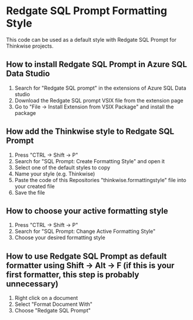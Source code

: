 # Redgate SQL Prompt Formatting Style
This code can be used as a default style with Redgate SQL Prompt for Thinkwise projects.

## How to install Redgate SQL Prompt in Azure SQL Data Studio
1. Search for "Redgate SQL prompt" in the extensions of Azure SQL Data studio
2. Download the Redgate SQL prompt VSIX file from the extension page
3. Go to "File → Install Extension from VSIX Package" and install the package

## How add the Thinkwise style to Redgate SQL Prompt
1. Press "CTRL → Shift → P" 
2. Search for "SQL Prompt: Create Formatting Style" and open it
3. Select one of the default styles to copy
4. Name your style (e.g. Thinkwise)
5. Paste the code of this Repositories "thinkwise.formattingstyle" file into your created file
6. Save the file

## How to choose your active formatting style
1. Press "CTRL → Shift → P"
2. Search for "SQL Prompt: Change Active Formatting Style"
3. Choose your desired formatting style

## How to use Redgate SQL Prompt as default formatter using Shift → Alt → F (if this is your first formatter, this step is probably unnecessary)
1. Right click on a document
2. Select "Format Document With"
3. Choose "Redgate SQL Prompt"
